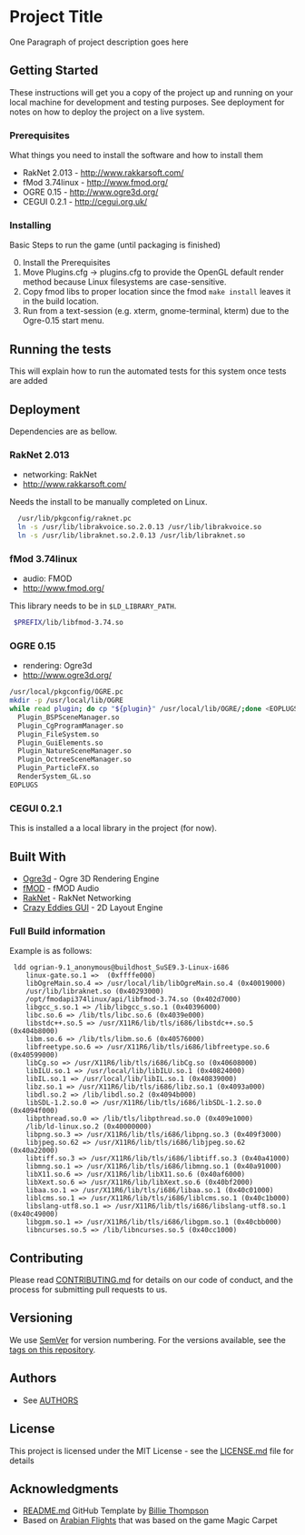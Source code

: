 # Project Title

One Paragraph of project description goes here

## Getting Started

These instructions will get you a copy of the project up and running on your local machine for development and testing purposes. See deployment for notes on how to deploy the project on a live system.

### Prerequisites

What things you need to install the software and how to install them

* RakNet 2.013 - http://www.rakkarsoft.com/
* fMod 3.74linux - http://www.fmod.org/
* OGRE 0.15 - http://www.ogre3d.org/
* CEGUI 0.2.1 - http://cegui.org.uk/

### Installing

Basic Steps to run the game (until packaging is finished)

  0. Install the Prerequisites
  1. Move Plugins.cfg -> plugins.cfg to provide the OpenGL default render method because Linux filesystems are case-sensitive.
  2. Copy fmod libs to proper location since the fmod `make install` leaves it in the build location.
  3. Run from a text-session (e.g. xterm, gnome-terminal, kterm) due to the Ogre-0.15 start menu.

## Running the tests

This will explain how to run the automated tests for this system once tests are added

## Deployment

Dependencies are as bellow.

### RakNet 2.013
*  networking: RakNet
* http://www.rakkarsoft.com/

Needs the install to be manually completed on Linux.

```bash
  /usr/lib/pkgconfig/raknet.pc
  ln -s /usr/lib/librakvoice.so.2.0.13 /usr/lib/librakvoice.so
  ln -s /usr/lib/libraknet.so.2.0.13 /usr/lib/libraknet.so
```

### fMod 3.74linux
 * audio: FMOD
 * http://www.fmod.org/

This library needs to be in `$LD_LIBRARY_PATH`.

```bash
 $PREFIX/lib/libfmod-3.74.so
```

### OGRE 0.15
* rendering: Ogre3d
* http://www.ogre3d.org/

```bash
/usr/local/pkgconfig/OGRE.pc
mkdir -p /usr/local/lib/OGRE
while read plugin; do cp "${plugin}" /usr/local/lib/OGRE/;done <EOPLUGS
  Plugin_BSPSceneManager.so
  Plugin_CgProgramManager.so
  Plugin_FileSystem.so
  Plugin_GuiElements.so
  Plugin_NatureSceneManager.so
  Plugin_OctreeSceneManager.so
  Plugin_ParticleFX.so
  RenderSystem_GL.so
EOPLUGS
```

### CEGUI 0.2.1

This is installed a a local library in the project (for now).

## Built With

* [Ogre3d](http://www.ogre3d.org/) - Ogre 3D Rendering Engine
* [fMOD](http://www.fmod.org/) - fMOD Audio
* [RakNet](http://www.rakkarsoft.com/) - RakNet Networking
* [Crazy Eddies GUI](http://cegui.org.uk/) - 2D Layout Engine

### Full Build information

Example is as follows:
```
 ldd ogrian-9.1_anonymous@buildhost_SuSE9.3-Linux-i686
	linux-gate.so.1 =>  (0xffffe000)
	libOgreMain.so.4 => /usr/local/lib/libOgreMain.so.4 (0x40019000)
	/usr/lib/libraknet.so (0x40293000)
	/opt/fmodapi374linux/api/libfmod-3.74.so (0x402d7000)
	libgcc_s.so.1 => /lib/libgcc_s.so.1 (0x40396000)
	libc.so.6 => /lib/tls/libc.so.6 (0x4039e000)
	libstdc++.so.5 => /usr/X11R6/lib/tls/i686/libstdc++.so.5 (0x404b8000)
	libm.so.6 => /lib/tls/libm.so.6 (0x40576000)
	libfreetype.so.6 => /usr/X11R6/lib/tls/i686/libfreetype.so.6 (0x40599000)
	libCg.so => /usr/X11R6/lib/tls/i686/libCg.so (0x40608000)
	libILU.so.1 => /usr/local/lib/libILU.so.1 (0x40824000)
	libIL.so.1 => /usr/local/lib/libIL.so.1 (0x40839000)
	libz.so.1 => /usr/X11R6/lib/tls/i686/libz.so.1 (0x4093a000)
	libdl.so.2 => /lib/libdl.so.2 (0x4094b000)
	libSDL-1.2.so.0 => /usr/X11R6/lib/tls/i686/libSDL-1.2.so.0 (0x4094f000)
	libpthread.so.0 => /lib/tls/libpthread.so.0 (0x409e1000)
	/lib/ld-linux.so.2 (0x40000000)
	libpng.so.3 => /usr/X11R6/lib/tls/i686/libpng.so.3 (0x409f3000)
	libjpeg.so.62 => /usr/X11R6/lib/tls/i686/libjpeg.so.62 (0x40a22000)
	libtiff.so.3 => /usr/X11R6/lib/tls/i686/libtiff.so.3 (0x40a41000)
	libmng.so.1 => /usr/X11R6/lib/tls/i686/libmng.so.1 (0x40a91000)
	libX11.so.6 => /usr/X11R6/lib/libX11.so.6 (0x40af6000)
	libXext.so.6 => /usr/X11R6/lib/libXext.so.6 (0x40bf2000)
	libaa.so.1 => /usr/X11R6/lib/tls/i686/libaa.so.1 (0x40c01000)
	liblcms.so.1 => /usr/X11R6/lib/tls/i686/liblcms.so.1 (0x40c1b000)
	libslang-utf8.so.1 => /usr/X11R6/lib/tls/i686/libslang-utf8.so.1 (0x40c49000)
	libgpm.so.1 => /usr/X11R6/lib/tls/i686/libgpm.so.1 (0x40cbb000)
	libncurses.so.5 => /lib/libncurses.so.5 (0x40cc1000)
```

## Contributing

Please read [CONTRIBUTING.md](https://github.com/waveclaw/ogrian-carpet/CONTRIBUTING.md) for details on our code of conduct, and the process for submitting pull requests to us.

## Versioning

We use [SemVer](http://semver.org/) for version numbering. For the versions available, see the [tags on this repository](https://github.com/waveclaw/ogrian-carpet/tags).

## Authors

* See [AUTHORS](https://github.com/waveclaw/ogrian-carpet/AUTHORS)

## License

This project is licensed under the MIT License - see the [LICENSE.md](LICENSE.md) file for details

## Acknowledgments

* [README.md](https://gist.github.com/PurpleBooth/109311bb0361f32d87a2) GitHub Template by [Billie Thompson](https://github.com/PurpleBooth)
* Based on [Arabian Flights](https://sourceforge.net/projects/arabian/) that was based on the game Magic Carpet

